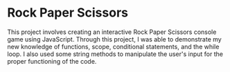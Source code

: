 # Rock Paper Scissors 

This project involves creating an interactive Rock Paper Scissors console game using JavaScript. Through this project, I was able to demonstrate my new knowledge of functions, scope, conditional statements, and the while loop. I also used some string methods to manipulate the user's input for the proper functioning of the code.